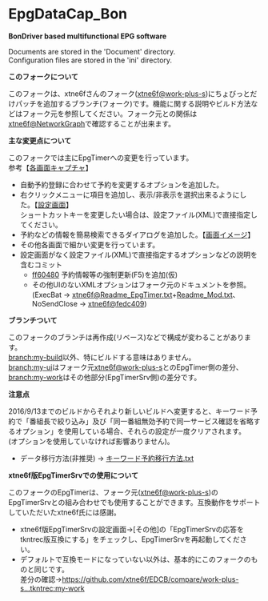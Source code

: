 ﻿﻿EpgDataCap_Bon
==============
**BonDriver based multifunctional EPG software**

Documents are stored in the 'Document' directory.  
Configuration files are stored in the 'ini' directory.

**このフォークについて**

このフォークは、xtne6fさんのフォーク([xtne6f@work-plus-s](https://github.com/xtne6f/EDCB/tree/work-plus-s))にちょびっとだけパッチを追加するブランチ(フォーク)です。機能に関する説明やビルド方法などはフォーク元を参照してください。フォーク元との関係は[xtne6f@NetworkGraph](https://github.com/xtne6f/EDCB/network)で確認することが出来ます。

**主な変更点について**

このフォークでは主にEpgTimerへの変更を行っています。  
参考【[各画面キャプチャ](https://tkntrec.github.io/EDCB_PrtSc)】

* 自動予約登録に合わせて予約を変更するオプションを追加した。
* 右クリックメニューに項目を追加し、表示/非表示を選択出来るようにした。【[設定画面](https://tkntrec.github.io/EDCB_PrtSc/#i44)】  
ショートカットキーを変更したい場合は、設定ファイル(XML)で直接指定してください。
* 予約などの情報を簡易検索できるダイアログを追加した。【[画面イメージ](https://tkntrec.github.io/EDCB_PrtSc/#i161)】
* その他各画面で細かい変更を行っています。
* 設定画面がなく設定ファイル(XML)で直接指定するオプションなどの説明を含むコミット
  * [ff60480](https://github.com/tkntrec/EDCB/commit/ff6048074a4a609fb22c78361682a3cb4cf4a593) 予約情報等の強制更新(F5)を追加(仮)
  * その他UIのないXMLオプションはフォーク元のドキュメントを参照。  
(ExecBat → [xtne6f@Readme_EpgTimer.txt](https://github.com/xtne6f/EDCB/blob/work-plus-s/Document/Readme_EpgTimer.txt)+[Readme_Mod.txt](https://github.com/xtne6f/EDCB/blob/work-plus-s/Document/Readme_Mod.txt)、NoSendClose → [xtne6f@fedc409](https://github.com/xtne6f/EDCB/commit/fedc409ecc5d1393b9df892a273541cbe4c7b149))

**ブランチついて**

このフォークのブランチは再作成(リベース)などで構成が変わることがあります。  
[branch:my-build](https://github.com/tkntrec/EDCB/tree/my-build)以外、特にビルドする意味はありません。  
[branch:my-ui](https://github.com/tkntrec/EDCB/tree/my-ui)はフォーク元[xtne6f@work-plus-s](https://github.com/xtne6f/EDCB/tree/work-plus-s)とのEpgTimer側の差分、[branch:my-work](https://github.com/tkntrec/EDCB/tree/my-work)はその他部分(EpgTimerSrv側)の差分です。

**注意点**

2016/9/13までのビルドからそれより新しいビルドへ変更すると、キーワード予約で「番組長で絞り込み」及び「同一番組無効予約で同一サービス確認を省略するオプション」を使用している場合、それらの設定が一度クリアされます。  
(オプションを使用していなければ影響ありません)。  

* データ移行方法(非推奨) → [キーワード予約移行方法.txt](https://github.com/tkntrec/EDCB/files/491007/default.txt)

**xtne6f版EpgTimerSrvでの使用について**

このフォークのEpgTimerは、フォーク元([xtne6f@work-plus-s](https://github.com/xtne6f/EDCB/tree/work-plus-s))のEpgTimerSrvとの組み合わせでも使用することができます。互換動作をサポートしていただいたxtne6f氏には感謝。

* xtne6f版EpgTimerSrvの設定画面→[その他]の「EpgTimerSrvの応答をtkntrec版互換にする」をチェックし、EpgTimerSrvを再起動してください。
* デフォルトで互換モードになっていない以外は、基本的にこのフォークのものと同じです。  
差分の確認→https://github.com/xtne6f/EDCB/compare/work-plus-s...tkntrec:my-work